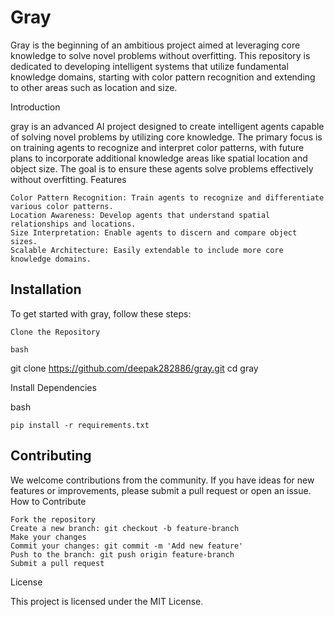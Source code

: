 <h1>Gray</h1>

Gray is the beginning of an ambitious project aimed at leveraging core knowledge to solve novel problems without overfitting. This repository is dedicated to developing intelligent systems that utilize fundamental knowledge domains, starting with color pattern recognition and extending to other areas such as location and size.

Introduction

gray is an advanced AI project designed to create intelligent agents capable of solving novel problems by utilizing core knowledge. The primary focus is on training agents to recognize and interpret color patterns, with future plans to incorporate additional knowledge areas like spatial location and object size. The goal is to ensure these agents solve problems effectively without overfitting.
Features

    Color Pattern Recognition: Train agents to recognize and differentiate various color patterns.
    Location Awareness: Develop agents that understand spatial relationships and locations.
    Size Interpretation: Enable agents to discern and compare object sizes.
    Scalable Architecture: Easily extendable to include more core knowledge domains.

<h2>Installation</h2>

To get started with gray, follow these steps:

    Clone the Repository

    bash

git clone https://github.com/deepak282886/gray.git
cd gray

Install Dependencies

bash

    pip install -r requirements.txt

<h2>Contributing</h2>

We welcome contributions from the community. If you have ideas for new features or improvements, please submit a pull request or open an issue.
How to Contribute

    Fork the repository
    Create a new branch: git checkout -b feature-branch
    Make your changes
    Commit your changes: git commit -m 'Add new feature'
    Push to the branch: git push origin feature-branch
    Submit a pull request

License

This project is licensed under the MIT License.
